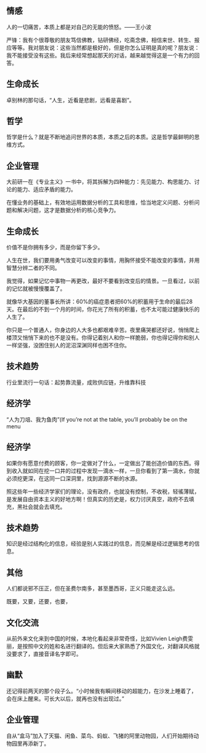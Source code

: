 ## 情感
人的一切痛苦，本质上都是对自己的无能的愤怒。——王小波



严锋：我有个很尊敬的朋友笃信佛教，钻研佛经，吃斋念佛，相信来世、转生、报应等等。我对朋友说：这些当然都是极好的，但是你怎么证明是真的呢？朋友说：我不能接受没有这些。我后来经常想起那天的对话，越来越觉得这是一个有力的回答。




## 生命成长
卓别林的那句话，“人生，近看是悲剧，远看是喜剧”。




## 哲学
哲学是什么？就是不断地追问世界的本质，本质之后的本质。这是哲学最鲜明的思维方式。




## 企业管理
大前研一在《专业主义》一书中，将其拆解为四种能力：先见能力、构思能力、讨论的能力、适应矛盾的能力。



在懂业务的基础上，有效地运用数据分析的工具和思维，恰当地定义问题、分析问题和解决问题，这才是数据分析的核心竞争力。




## 生命成长
价值不是你拥有多少，而是你留下多少。



人生在世，我们要用勇气改变可以改变的事情，用胸怀接受不能改变的事情，并用智慧分辨二者的不同。





我觉得，如果记忆中事物一再更改，最好不要看到改变后的情景。一旦看过，以前的记忆就被慢慢覆盖了。



就像华大基因的董事长所讲：60%的癌症患者把60%的积蓄用于生命的最后28天。在最后的不到一个月的时间，你花光了所有的积蓄，也不太可能过健康快乐的人生了。



你只是一个普通人，你身边的人大多也都艰难辛苦。夜里痛哭都还好说，悄悄爬上楼顶又悄悄下来的也不是没有。你得记着别人和你一样脆弱，你也得记得你和别人一样坚强，没困住别人的泥沼深渊同样也困不住你。




## 技术趋势
行业里流行一句话：起势靠流量，成败供应链，升维靠科技




## 经济学
“人为刀俎、我为鱼肉”(If you’re not at the table, you’ll probably be on the menu




## 经济学
如果你有愿意付费的顾客，你一定做对了什么，一定做出了能创造价值的东西。得到收入就如同在挖一口井的过程中发现一滴水一样，一旦你看到了第一滴水，你就必须挖更深，在这同一口深洞里，找到源源不断的水源。



照这些年一些经济学家们的理论，没有政府，也就没有控制，不收税，轻徭薄赋，是发展自由资本主义的好地方啊！但真实的历史是，权力讨厌真空，政府不去填充，黑社会就会去填充。




## 技术趋势
知识是经过结构化的信息，经验是别人实践过的信息，而见解是经过逻辑思考的信息。




## 其他
人们都说邪不压正，但在圣费尔南多，甚至墨西哥，正义只能走这么远。



既要，又要，还要，也要，




## 文化交流
从前外来文化来到中国的时候，本地化看起来非常奇怪，比如Vivien Leigh费雯丽，是按照中文的姓和名进行翻译的。但后来大家熟悉了外国文化，对翻译风格就没要求了，直接音译名字即可。




## 幽默
还记得前两天的那个段子么。“小时候我有瞬间移动的超能力，在沙发上睡着了，会在床上醒来。可长大以后，就再也没有出现过。”




## 企业管理
自从“盒马”加入了天猫、闲鱼、菜鸟、蚂蚁、飞猪的阿里动物园，人们开始期待动物园里再添新丁。




